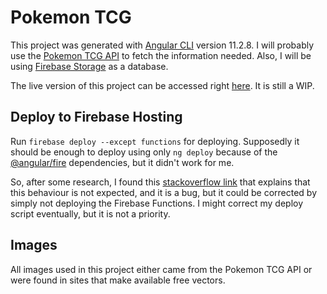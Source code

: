 # Pokemon TCG

This project was generated with [Angular CLI](https://github.com/angular/angular-cli) version 11.2.8. I will probably use the [Pokemon TCG API](https://dev.pokemontcg.io/) to fetch the information needed. Also, I will be using [Firebase Storage](https://firebase.google.com/) as a database.

The live version of this project can be accessed right [here](https://tcg-pkmn.web.app/public/collection). It is still a WIP.

## Deploy to Firebase Hosting

Run `firebase deploy --except functions` for deploying. Supposedly it should be enough to deploy using only `ng deploy` because of the [@angular/fire](https://github.com/angular/angularfire) dependencies, but it didn't work for me.

So, after some research, I found this [stackoverflow link](https://stackoverflow.com/questions/62734278/firebase-cant-deploy) that explains that this behaviour is not expected, and it is a bug, but it could be corrected by simply not deploying the Firebase Functions. I might correct my deploy script eventually, but it is not a priority.

## Images

All images used in this project either came from the Pokemon TCG API or were found in sites that make available free vectors.
